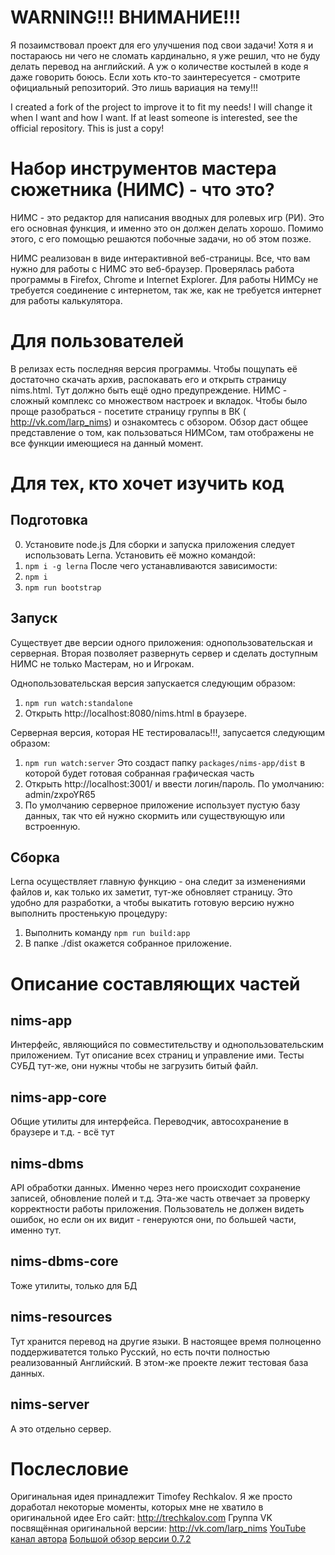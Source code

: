 # WARNING!!! ВНИМАНИЕ!!!

Я позаимствовал проект для его улучшения под свои задачи! 
Хотя я и постараюсь ни чего не сломать кардинально, я уже решил, что не буду делать перевод на английский. А уж о количестве костылей в коде я даже говорить боюсь. Если хоть кто-то заинтересуется - смотрите официальный репозиторий. Это лишь вариация на тему!!!

I created a fork of the project to improve it to fit my needs!
I will change it when I want and how I want. If at least someone is interested, see the official repository. This is just a copy!

# Набор инструментов мастера сюжетника (НИМС) - что это?

НИМС - это редактор для написания вводных для ролевых игр (РИ). Это его основная функция, и именно это он должен делать хорошо. Помимо этого, с его помощью решаются побочные задачи, но об этом позже.

НИМС реализован в виде интерактивной веб-страницы. Все, что вам нужно для работы с НИМС это веб-браузер. Проверялась работа программы в Firefox, Chrome и Internet Explorer. Для работы НИМСу не требуется соединение с интернетом, так же, как не требуется интернет для работы калькулятора.

# Для пользователей

В релизах есть последняя версия программы. Чтобы пощупать её достаточно скачать архив, распокавать его и открыть страницу nims.html.
Тут должно быть ещё одно предупреждение. НИМС - сложный комплекс со множеством настроек и вкладок. Чтобы было проще разобраться - посетите страницу группы в ВК ( http://vk.com/larp_nims) и ознакомтесь с обзором.
Обзор даст общее представление о том, как пользоваться НИМСом, там отображены не все функции имеющиеся на данный момент.

# Для тех, кто хочет изучить код
## Подготовка

0. Установите node.js
Для сборки и запуска приложения следует использовать Lerna. Установить её можно командой: 
1. `npm i -g lerna` 
После чего устанавливаются зависимости:
2. `npm i` 
3. `npm run bootstrap` 

## Запуск
Существует две версии одного приложения: однопользовательская и серверная. Вторая позволяет развернуть сервер и сделать доступным НИМС не только Мастерам, но и Игрокам.

Однопользовательская версия запускается следующим образом:
1. `npm run watch:standalone`
2. Открыть http://localhost:8080/nims.html в браузере.

Серверная версия, которая НЕ тестировалась!!!, запусается следующим образом:
1. `npm run watch:server`
Это создаст папку `packages/nims-app/dist` в которой будет готовая собранная графическая часть
2. Открыть http://localhost:3001/ и ввести логин/пароль. По умолчанию: admin/zxpoYR65
3. По умолчанию серверное приложение использует пустую базу данных, так что ей нужно скормить или существующую или встроенную.

## Сборка

Lerna осуществляет главную функцию - она следит за изменениями файлов и, как только их заметит, тут-же обновляет страницу. Это удобно для разработки, а чтобы выкатить готовую версию нужно выполнить простенькую процедуру:
1. Выполнить команду `npm run build:app`
2. В папке ./dist окажется собранное приложение.

# Описание составляющих частей

## nims-app
Интерфейс, являющийся по совместительству и однопользовательским приложением. Тут описание всех страниц и управление ими.
Тесты СУБД тут-же, они нужны чтобы не загрузить битый файл.

## nims-app-core

Общие утилиты для интерфейса. Переводчик, автосохранение в браузере и т.д. - всё тут

## nims-dbms

API обработки данных. Именно через него происходит сохранение записей, обновление полей и т.д. Эта-же часть отвечает за проверку корректности работы приложения. Пользователь не должен видеть ошибок, но если он их видит - генеруются они, по большей части, именно тут.

## nims-dbms-core

Тоже утилиты, только для БД

## nims-resources

Тут хранится перевод на другие языки. В настоящее время полноценно поддерживатется только Русский, но есть почти полностью реализованный Английский.
В этом-же проекте лежит тестовая база данных.

## nims-server

А это отдельно сервер.

# Послесловие

Оригинальная идея принадлежит Timofey Rechkalov. Я же просто доработал некоторые моменты, которых мне не хватило в оригинальной идее
Его сайт: http://trechkalov.com
Группа VK посвящённая оригинальной версии: http://vk.com/larp_nims
[YouTube канал автора](https://www.youtube.com/channel/UC8RDnWbZRcrIDVRYg-b0A1Q)
[Большой обзор версии 0.7.2](https://vk.com/video3305695_456239337)